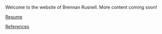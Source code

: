 Welcome to the website of Brennan Rusnell.  More content coming soon!

[Resume](./resources/brennan-rusnell-resume.pdf)

[References](./resources/brennan-rusnell-references.pdf)
